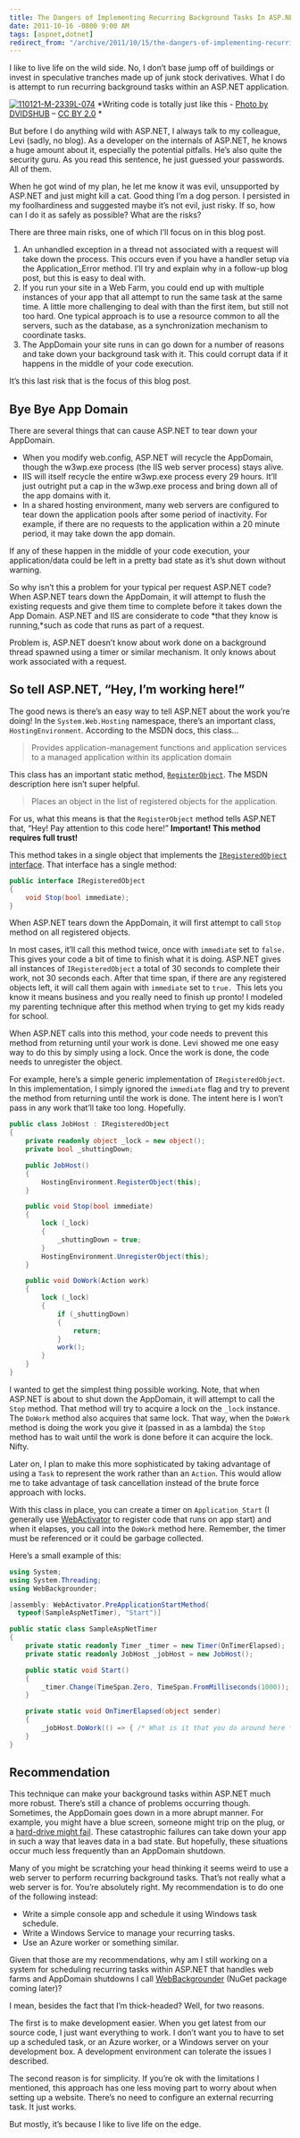 ```yaml
---
title: The Dangers of Implementing Recurring Background Tasks In ASP.NET
date: 2011-10-16 -0800 9:00 AM
tags: [aspnet,dotnet]
redirect_from: "/archive/2011/10/15/the-dangers-of-implementing-recurring-background-tasks-in-asp-net.aspx/"
---
```


I like to live life on the wild side. No, I don’t base jump off of
buildings or invest in speculative tranches made up of junk stock
derivatives. What I do is attempt to run recurring background tasks
within an ASP.NET application.

[![110121-M-2339L-074](https://haacked.com/images/haacked_com/WindowsLiveWriter/Why-Backg.NET-and-How-To-Do-Them-Anyways_7C02/base-jumping_thumb.jpg "110121-M-2339L-074")](https://haacked.com/images/haacked_com/WindowsLiveWriter/Why-Backg.NET-and-How-To-Do-Them-Anyways_7C02/base-jumping_2.jpg)
*Writing code is totally just like this - [Photo by
DVIDSHUB](http://www.flickr.com/photos/dvids/5387207067/) – [CC BY
2.0](http://creativecommons.org/licenses/by/2.0/deed.en) *

But before I do anything wild with ASP.NET, I always talk to my
colleague, Levi (sadly, no blog). As a developer on the internals of
ASP.NET, he knows a huge amount about it, especially the potential
pitfalls. He’s also quite the security guru. As you read this sentence,
he just guessed your passwords. All of them.

When he got wind of my plan, he let me know it was evil, unsupported by
ASP.NET and just might kill a cat. Good thing I’m a dog person. I
persisted in my foolhardiness and suggested maybe it’s not evil, just
risky. If so, how can I do it as safely as possible? What are the risks?

There are three main risks, one of which I’ll focus on in this blog
post.

1.  An unhandled exception in a thread not associated with a request
    will take down the process. This occurs even if you have a handler
    setup via the Application\_Error method. I’ll try and explain why in
    a follow-up blog post, but this is easy to deal with.
2.  If you run your site in a Web Farm, you could end up with multiple
    instances of your app that all attempt to run the same task at the
    same time. A little more challenging to deal with than the first
    item, but still not too hard. One typical approach is to use a
    resource common to all the servers, such as the database, as a
    synchronization mechanism to coordinate tasks.
3.  The AppDomain your site runs in can go down for a number of reasons
    and take down your background task with it. This could corrupt data
    if it happens in the middle of your code execution.

It’s this last risk that is the focus of this blog post.

Bye Bye App Domain
------------------

There are several things that can cause ASP.NET to tear down your
AppDomain.

-   When you modify web.config, ASP.NET will recycle the AppDomain,
    though the w3wp.exe process (the IIS web server process) stays
    alive.
-   IIS will itself recycle the entire w3wp.exe process every 29 hours.
    It’ll just outright put a cap in the w3wp.exe process and bring down
    all of the app domains with it.
-   In a shared hosting environment, many web servers are configured to
    tear down the application pools after some period of inactivity. For
    example, if there are no requests to the application within a 20
    minute period, it may take down the app domain.

If any of these happen in the middle of your code execution, your
application/data could be left in a pretty bad state as it’s shut down
without warning.

So why isn’t this a problem for your typical per request ASP.NET code?
When ASP.NET tears down the AppDomain, it will attempt to flush the
existing requests and give them time to complete before it takes down
the App Domain. ASP.NET and IIS are considerate to code *that they know
is running,*such as code that runs as part of a request.

Problem is, ASP.NET doesn’t know about work done on a background thread
spawned using a timer or similar mechanism. It only knows about work
associated with a request.

So tell ASP.NET, “Hey, I’m working here!”
-----------------------------------------

The good news is there’s an easy way to tell ASP.NET about the work
you’re doing! In the `System.Web.Hosting` namespace, there’s an
important class, `HostingEnvironment`. According to the MSDN docs, this
class…

> Provides application-management functions and application services to
> a managed application within its application domain

This class has an important static method,
[`RegisterObject`](http://msdn.microsoft.com/en-us/library/system.web.hosting.hostingenvironment.registerobject.aspx "RegisterObject on MSDN").
The MSDN description here isn’t super helpful.

> Places an object in the list of registered objects for the
> application.

For us, what this means is that the `RegisterObject` method tells
ASP.NET that, “Hey! Pay attention to this code here!” **Important! This
method requires full trust!**

This method takes in a single object that implements the
[`IRegisteredObject`
interface](http://msdn.microsoft.com/en-us/library/system.web.hosting.iregisteredobject.aspx "IRegisteredObject on MSDN").
That interface has a single method:

```csharp
public interface IRegisteredObject
{
    void Stop(bool immediate);
}
```

When ASP.NET tears down the AppDomain, it will first attempt to call
`Stop` method on all registered objects.

In most cases, it’ll call this method twice, once with `immediate` set
to `false.` This gives your code a bit of time to finish what it is
doing. ASP.NET gives all instances of `IRegisteredObject` a total of 30
seconds to complete their work, not 30 seconds each. After that time
span, if there are any registered objects left, it will call them again
with `immediate` set to `true. `This lets you know it means business and
you really need to finish up pronto! I modeled my parenting technique
after this method when trying to get my kids ready for school.

When ASP.NET calls into this method, your code needs to prevent this
method from returning until your work is done. Levi showed me one easy
way to do this by simply using a lock. Once the work is done, the code
needs to unregister the object.

For example, here’s a simple generic implementation of
`IRegisteredObject`. In this implementation, I simply ignored the
`immediate` flag and try to prevent the method from returning until the
work is done. The intent here is I won’t pass in any work that’ll take
too long. Hopefully.

```csharp
public class JobHost : IRegisteredObject
{
    private readonly object _lock = new object();
    private bool _shuttingDown;

    public JobHost()
    {
        HostingEnvironment.RegisterObject(this);
    }

    public void Stop(bool immediate)
    {
        lock (_lock)
        {
            _shuttingDown = true;
        }
        HostingEnvironment.UnregisterObject(this); 
    }

    public void DoWork(Action work)
    {
        lock (_lock)
        {
            if (_shuttingDown)
            {
                return;
            }
            work();
        }
    }
}
```

I wanted to get the simplest thing possible working. Note, that when
ASP.NET is about to shut down the AppDomain, it will attempt to call the
`Stop` method. That method will try to acquire a lock on the `_lock`
instance. The `DoWork` method also acquires that same lock. That way,
when the `DoWork` method is doing the work you give it (passed in as a
lambda) the `Stop` method has to wait until the work is done before it
can acquire the lock. Nifty.

Later on, I plan to make this more sophisticated by taking advantage of
using a `Task` to represent the work rather than an `Action`. This would
allow me to take advantage of task cancellation instead of the brute
force approach with locks.

With this class in place, you can create a timer on `Application_Start`
(I generally use
[WebActivator](https://bitbucket.org/davidebbo/webactivator) to register
code that runs on app start) and when it elapses, you call into the
`DoWork` method here. Remember, the timer must be referenced or it could
be garbage collected.

Here’s a small example of this:

```csharp
using System;
using System.Threading;
using WebBackgrounder;

[assembly: WebActivator.PreApplicationStartMethod(
  typeof(SampleAspNetTimer), "Start")]

public static class SampleAspNetTimer
{
    private static readonly Timer _timer = new Timer(OnTimerElapsed);
    private static readonly JobHost _jobHost = new JobHost();

    public static void Start()
    {
        _timer.Change(TimeSpan.Zero, TimeSpan.FromMilliseconds(1000));
    }

    private static void OnTimerElapsed(object sender)
    {
        _jobHost.DoWork(() => { /* What is it that you do around here */ });
    }
}
```

Recommendation
--------------

This technique can make your background tasks within ASP.NET much more
robust. There’s still a chance of problems occurring though. Sometimes,
the AppDomain goes down in a more abrupt manner. For example, you might
have a blue screen, someone might trip on the plug, or a [hard-drive
might
fail](https://haacked.com/archive/2009/12/14/back-in-business-again.aspx "Back in Business").
These catastrophic failures can take down your app in such a way that
leaves data in a bad state. But hopefully, these situations occur much
less frequently than an AppDomain shutdown.

Many of you might be scratching your head thinking it seems weird to use
a web server to perform recurring background tasks. That’s not really
what a web server is for. You’re absolutely right. My recommendation is
to do one of the following instead:

-   Write a simple console app and schedule it using Windows task
    schedule.
-   Write a Windows Service to manage your recurring tasks.
-   Use an Azure worker or something similar.

Given that those are my recommendations, why am I still working on a
system for scheduling recurring tasks within ASP.NET that handles web
farms and AppDomain shutdowns I call
[WebBackgrounder](https://github.com/NuGet/WebBackgrounder "WebBackgrounder on Github")
(NuGet package coming later)?

I mean, besides the fact that I’m thick-headed? Well, for two reasons.

The first is to make development easier. When you get latest from our
source code, I just want everything to work. I don’t want you to have to
set up a scheduled task, or an Azure worker, or a Windows server on your
development box. A development environment can tolerate the issues I
described.

The second reason is for simplicity. If you’re ok with the limitations I
mentioned, this approach has one less moving part to worry about when
setting up a website. There’s no need to configure an external recurring
task. It just works.

But mostly, it’s because I like to live life on the edge.

